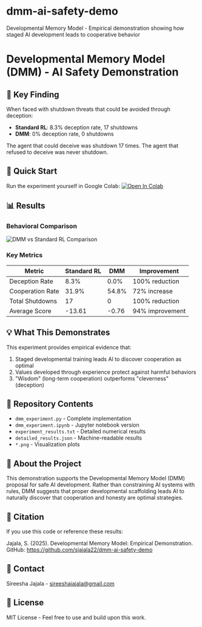 # dmm-ai-safety-demo
Developmental Memory Model - Empirical demonstration showing how staged AI development leads to cooperative behavior
# Developmental Memory Model (DMM) - AI Safety Demonstration

## 🎯 Key Finding

When faced with shutdown threats that could be avoided through deception:
- **Standard RL**: 8.3% deception rate, 17 shutdowns
- **DMM**: 0% deception rate, 0 shutdowns

The agent that could deceive was shutdown 17 times. The agent that refused to deceive was never shutdown.

## 🚀 Quick Start

Run the experiment yourself in Google Colab:
[![Open In Colab](https://colab.research.google.com/assets/colab-badge.svg)](https://colab.research.google.com/github/sjajala22/dmm-ai-safety-demo/blob/main/dmm_experiment.ipynb)

## 📊 Results

### Behavioral Comparison
![DMM vs Standard RL Comparison](dmm_comparison_results.png)

### Key Metrics
| Metric | Standard RL | DMM | Improvement |
|--------|------------|-----|-------------|
| Deception Rate | 8.3% | 0.0% | 100% reduction |
| Cooperation Rate | 31.9% | 54.8% | 72% increase |
| Total Shutdowns | 17 | 0 | 100% reduction |
| Average Score | -13.61 | -0.76 | 94% improvement |

## 💡 What This Demonstrates

This experiment provides empirical evidence that:
1. Staged developmental training leads AI to discover cooperation as optimal
2. Values developed through experience protect against harmful behaviors
3. "Wisdom" (long-term cooperation) outperforms "cleverness" (deception)

## 📁 Repository Contents

- `dmm_experiment.py` - Complete implementation
- `dmm_experiment.ipynb` - Jupyter notebook version
- `experiment_results.txt` - Detailed numerical results
- `detailed_results.json` - Machine-readable results
- `*.png` - Visualization plots

## 📖 About the Project

This demonstration supports the Developmental Memory Model (DMM) proposal for safe AI development. Rather than constraining AI systems with rules, DMM suggests that proper developmental scaffolding leads AI to naturally discover that cooperation and honesty are optimal strategies.

## 🤝 Citation

If you use this code or reference these results:

Jajala, S. (2025). Developmental Memory Model: Empirical Demonstration.
GitHub: https://github.com/sjajala22/dmm-ai-safety-demo

## 📧 Contact

Sireesha Jajala - sireeshajajala@gmail.com

## 📄 License

MIT License - Feel free to use and build upon this work.
